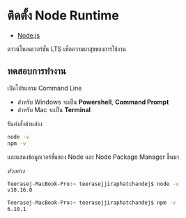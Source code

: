 
# ติดตั้ง Node Runtime 

- [Node.js](https://nodejs.org/en/)

ดาวน์โหลดเวอร์ชั่น LTS เพื่อความผาสุขของการใช้งาน

## ทดสอบการทำงาน

เปิดโปรแกรม Command Line 
- สำหรับ Windows จะเป็น **Powershell**, **Command Prompt**
- สำหรับ Mac จะเป็น **Terminal**

รันคำสั่งด้านล่าง 

```bash
node -v
npm -v 
```

และแสดงข้อมูลเวอร์ชั่นของ Node และ Node Package Manager ขึ้นมา

_ตัวอย่าง_

```bash
Teerasej-MacBook-Pro:~ teerasejjiraphatchandej$ node -v
v10.16.0

Teerasej-MacBook-Pro:~ teerasejjiraphatchandej$ npm -v
6.10.1
```
